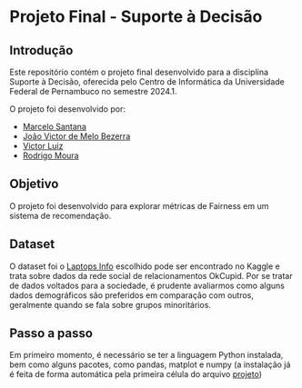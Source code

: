 # Projeto Final - Suporte à Decisão

## Introdução
Este repositório contém o projeto final desenvolvido para a disciplina Suporte à Decisão, oferecida pelo Centro de Informática da Universidade Federal de Pernambuco no semestre 2024.1.

O projeto foi desenvolvido por:

- [Marcelo Santana](https://github.com/marcsantana)
- [João Victor de Melo Bezerra](https://github.com/Joyvixtor)
- [Victor Luiz]()
- [Rodrigo Moura]()

## Objetivo
O projeto foi desenvolvido para explorar métricas de Fairness em um sistema de recomendação.

## Dataset
O dataset foi o [Laptops Info](https://www.kaggle.com/datasets/ghadahalshehrei/laptops-info?rvi=1) escolhido pode ser encontrado no Kaggle e trata sobre dados da rede social de relacionamentos OkCupid. Por se tratar de dados voltados para a sociedade, é prudente avaliarmos como alguns dados demográficos são preferidos em comparação com outros, geralmente quando se fala sobre grupos minoritários.

## Passo a passo

Em primeiro momento, é necessário se ter a linguagem Python instalada, bem como alguns pacotes, como pandas, matplot e numpy (a instalação já é feita de forma automática pela primeira célula do arquivo [projeto](./teste.ipynb))




